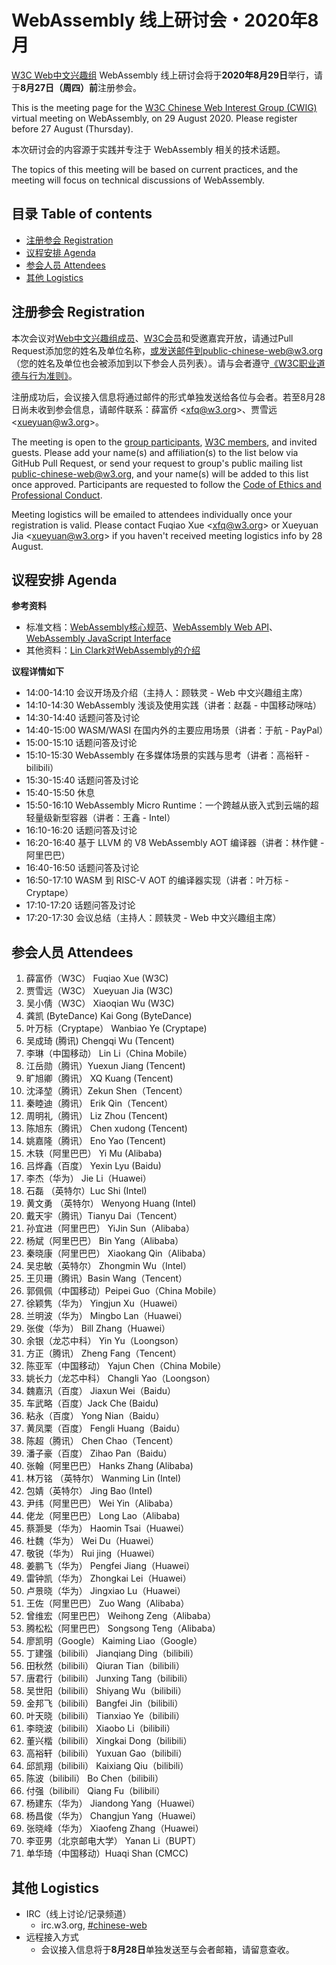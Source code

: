 # WebAssembly 线上研讨会・2020年8月

[W3C Web中文兴趣组](https://www.w3.org/2018/chinese-web-ig/) WebAssembly 线上研讨会将于**2020年8月29日**举行，请于**8月27日（周四）前**注册参会。

This is the meeting page for the [W3C Chinese Web Interest Group (CWIG)](https://www.w3.org/2018/chinese-web-ig/) virtual meeting on WebAssembly, on 29 August 2020. Please register before 27 August (Thursday).

本次研讨会的内容源于实践并专注于 WebAssembly 相关的技术话题。

The topics of this meeting will be based on current practices, and the meeting will focus on technical discussions of WebAssembly.

## 目录 Table of contents

- [注册参会 Registration](#注册参会-registration)
- [议程安排 Agenda](#议程安排-agenda)
- [参会人员 Attendees](#参会人员-attendees)
- [其他 Logistics](#其他-logistics)

## 注册参会 Registration

本次会议对[Web中文兴趣组成员](https://www.w3.org/2000/09/dbwg/details?group=109611&public=1)、[W3C会员](https://www.w3.org/Consortium/Member/List)和受邀嘉宾开放，请通过Pull Request添加您的姓名及单位名称，或发送邮件到public-chinese-web@w3.org（您的姓名及单位也会被添加到以下参会人员列表）。请与会者遵守[《W3C职业道德与行为准则》](https://www.w3.org/Consortium/cepc/)。

注册成功后，会议接入信息将通过邮件的形式单独发送给各位与会者。若至8月28日尚未收到参会信息，请邮件联系：薛富侨 <<xfq@w3.org>>、贾雪远 <<xueyuan@w3.org>>。

The meeting is open to the [group participants](https://www.w3.org/2000/09/dbwg/details?group=109611&public=1), [W3C members](https://www.w3.org/Consortium/Member/List), and invited guests. Please add your name(s) and affiliation(s) to the list below via GitHub Pull Request, or send your request to group's public mailing list public-chinese-web@w3.org, and your name(s) will be added to this list once approved. Participants are requested to follow the [Code of Ethics and Professional Conduct](https://www.w3.org/Consortium/cepc/).

Meeting logistics will be emailed to attendees individually once your registration is valid. Please contact Fuqiao Xue <<xfq@w3.org>> or Xueyuan Jia <<xueyuan@w3.org>> if you haven't received meeting logistics info by 28 August.

## 议程安排 Agenda

**参考资料**

* 标准文档：[WebAssembly核心规范](https://www.w3.org/TR/wasm-core-1/)、[WebAssembly Web API](https://www.w3.org/TR/wasm-web-api-1/)、[WebAssembly JavaScript Interface ](https://www.w3.org/TR/wasm-js-api-1/)
* 其他资料：[Lin Clark对WebAssembly的介绍](https://www.w3.org/2019/09/Meetup/speaker-lin.html) 

**议程详情如下**

* 14:00-14:10  会议开场及介绍（主持人：顾轶灵 - Web 中文兴趣组主席）
* 14:10-14:30  WebAssembly 浅谈及使用实践（讲者：赵磊 - 中国移动咪咕）
* 14:30-14:40  话题问答及讨论
* 14:40-15:00  WASM/WASI 在国内外的主要应用场景（讲者：于航 - PayPal）
* 15:00-15:10  话题问答及讨论
* 15:10-15:30  WebAssembly 在多媒体场景的实践与思考（讲者：高裕轩 - bilibili）
* 15:30-15:40  话题问答及讨论
* 15:40-15:50  休息
* 15:50-16:10  WebAssembly Micro Runtime：一个跨越从嵌入式到云端的超轻量级新型容器（讲者：王鑫 - Intel）
* 16:10-16:20  话题问答及讨论
* 16:20-16:40  基于 LLVM 的 V8 WebAssembly AOT 编译器（讲者：林作健 - 阿里巴巴）
* 16:40-16:50  话题问答及讨论
* 16:50-17:10  WASM 到 RISC-V AOT 的编译器实现（讲者：叶万标 - Cryptape）
* 17:10-17:20  话题问答及讨论
* 17:20-17:30  会议总结（主持人：顾轶灵 - Web 中文兴趣组主席）

## 参会人员 Attendees

1. 薛富侨（W3C） Fuqiao Xue (W3C)
1. 贾雪远（W3C） Xueyuan Jia (W3C)
1. 吴小倩（W3C） Xiaoqian Wu (W3C)
1. 龚凯 (ByteDance)  Kai Gong (ByteDance)
1. 叶万标（Cryptape） Wanbiao Ye (Cryptape)
1. 吴成琦 (腾讯) Chengqi Wu (Tencent)
1. 李琳（中国移动） Lin Li（China Mobile）
1. 江岳勋（腾讯）Yuexun Jiang (Tencent)
1. 旷旭卿（腾讯） XQ Kuang (Tencent)
1. 沈泽堃（腾讯）Zekun Shen（Tencent）
1. 秦睦迪（腾讯） Erik Qin（Tencent）
1. 周明礼（腾讯） Liz Zhou (Tencent)
1. 陈旭东（腾讯） Chen xudong (Tencent)
1. 姚嘉隆（腾讯） Eno Yao (Tencent)
1. 木轶（阿里巴巴） Yi Mu (Alibaba)
1. 吕烨鑫（百度） Yexin Lyu (Baidu)
1. 李杰（华为） Jie Li（Huawei）
1. 石磊 （英特尔）Luc Shi (Intel)
1. 黄文勇 （英特尔） Wenyong Huang (Intel)
1. 戴天宇（腾讯）Tianyu Dai（Tencent）
1. 孙宜进（阿里巴巴） YiJin Sun（Alibaba）
1. 杨斌（阿里巴巴） Bin Yang（Alibaba）
1. 秦晓康（阿里巴巴） Xiaokang Qin（Alibaba）
1. 吴忠敏（英特尔） Zhongmin Wu（Intel）
1. 王贝珊（腾讯）Basin Wang（Tencent）
1. 郭佩佩（中国移动）Peipei Guo（China Mobile）
1. 徐颖隽（华为） Yingjun Xu（Huawei）
1. 兰明波（华为） Mingbo Lan（Huawei）
1. 张俊（华为） Bill Zhang（Huawei）
1. 余银（龙芯中科） Yin Yu（Loongson）
1. 方正（腾讯） Zheng Fang（Tencent）
1. 陈亚军（中国移动） Yajun Chen（China Mobile）
1. 姚长力（龙芯中科） Changli Yao（Loongson）
1. 魏嘉汛（百度） Jiaxun Wei（Baidu）
1. 车武略（百度）Jack Che (Baidu)
1. 粘永（百度） Yong Nian（Baidu）
1. 黄凤栗（百度） Fengli Huang（Baidu）
1. 陈超（腾讯） Chen Chao（Tencent）
1. 潘子豪（百度） Zihao Pan（Baidu）
1. 张翰（阿里巴巴） Hanks Zhang (Alibaba)
1. 林万铭 （英特尔） Wanming Lin (Intel)
1. 包婧（英特尔） Jing Bao (Intel)
1. 尹纬（阿里巴巴） Wei Yin（Alibaba）
1. 佬龙（阿里巴巴） Long Lao（Alibaba)
1. 蔡灏旻（华为） Haomin Tsai（Huawei）
1. 杜魏（华为） Wei Du（Huawei）
1. 敬锐（华为） Rui jing（Huawei）
1. 姜鹏飞（华为） Pengfei Jiang（Huawei）
1. 雷钟凯（华为） Zhongkai Lei（Huawei）
1. 卢景晓（华为） Jingxiao Lu（Huawei）
1. 王佐（阿里巴巴） Zuo Wang（Alibaba）
1. 曾维宏（阿里巴巴） Weihong Zeng（Alibaba）
1. 腾松松（阿里巴巴） Songsong Teng（Alibaba）
1. 廖凯明（Google） Kaiming Liao（Google）
1. 丁建强（bilibili） Jianqiang Ding（bilibili）
1. 田秋然（bilibili） Qiuran Tian（bilibili）
1. 唐君行（bilibili） Junxing Tang（bilibili）
1. 吴世阳（bilibili） Shiyang Wu（bilibili）
1. 金邦飞（bilibili） Bangfei Jin（bilibili）
1. 叶天晓（bilibili） Tianxiao Ye（bilibili）
1. 李晓波（bilibili） Xiaobo Li（bilibili）
1. 董兴楷（bilibili） Xingkai Dong（bilibili）
1. 高裕轩（bilibili） Yuxuan Gao（bilibili）
1. 邱凯翔（bilibili） Kaixiang Qiu（bilibili）
1. 陈波（bilibili） Bo Chen（bilibili）
1. 付强（bilibili） Qiang Fu（bilibili）
1. 杨建东（华为） Jiandong Yang（Huawei）
1. 杨昌俊（华为） Changjun Yang（Huawei）
1. 张晓峰（华为） Xiaofeng Zhang（Huawei）
1. 李亚男（北京邮电大学） Yanan Li（BUPT）
1. 单华琦（中国移动）Huaqi Shan (CMCC)

## 其他 Logistics

* IRC（线上讨论/记录频道）
  * irc.w3.org, <a href="http://irc.w3.org/?channels=#chinese-web">#chinese-web</a>
* 远程接入方式
  * 会议接入信息将于**8月28日**单独发送至与会者邮箱，请留意查收。

